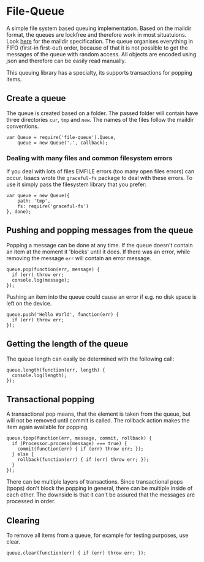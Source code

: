 # File-Queue

A simple file system based queuing implementation. Based on the maildir format,
the queues are lockfree and therefore work in most situatuions. Look
[here](http://cr.yp.to/proto/maildir.html) for the maildir specification.
The queue organises everything in FIFO (first-in first-out) order, because of
that it is not possible to get the messages of the queue with random access.
All objects are encoded using json and therefore can be easily read manually.

This queuing library has a specialty, its supports transactions for popping items.

## Create a queue

The queue is created based on a folder. The passed folder will contain have
three directories `cur`, `tmp` and `new`. The names of the files follow the 
maildir conventions.

    var Queue = require('file-queue').Queue,
        queue = new Queue('.', callback);

### Dealing with many files and common filesystem errors

If you deal with lots of files EMFILE errors (too many open files errors)
can occur. Issacs wrote the `graceful-fs` package to deal with these errors.
To use it simply pass the filesystem library that you prefer:

    var queue = new Queue({
        path: 'tmp',
        fs: require('graceful-fs')
    }, done);

## Pushing and popping messages from the queue

Popping a message can be done at any time. If the queue doesn't contain an item at the
moment it 'blocks' until it does. If there was an error, while removing the
message `err` will contain an error message.

    queue.pop(function(err, message) {
      if (err) throw err;
      console.log(message);
    });

Pushing an item into the queue could cause an error if e.g. no disk space is
left on the device.

    queue.push('Hello World', function(err) {
      if (err) throw err;
    });

## Getting the length of the queue

The queue length can easily be determined with the following call:

    queue.length(function(err, length) {
      console.log(length);
    });

## Transactional popping

A transactional pop means, that the element is taken from the queue, but will
not be removed until commit is called. The rollback action makes the item again
available for popping.

    queue.tpop(function(err, message, commit, rollback) {
      if (Processor.process(message) === true) {
        commit(function(err) { if (err) throw err; });
      } else {
        rollback(function(err) { if (err) throw err; });
      }
    });

There can be multiple layers of transactions. Since transactional pops (tpops) don't block the popping in general, there can be multiple inside of each other.
The downside is that it can't be assured that the messages are processed in order.

## Clearing

To remove all items from a queue, for example for testing purposes, use clear.

    queue.clear(function(err) { if (err) throw err; });
